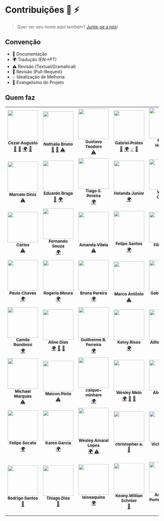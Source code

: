 # Contribuições :wolf: :zap:

> Quer ver seu nome aqui também? [Junte-se a nós](CONTRIBUTING.md)!

## Convenção

* :book: Documentação
* :earth_africa: Tradução (EN->PT)
* :warning: Revisão (Textual/Gramatical)
* :eyes: Revisão (Pull-Request)
* :bulb: Idealização de Melhoria
* :loudspeaker: Evangelismo do Projeto

## Quem faz

<!--
* Documentação (doc)
* Tradução (EN->PT) (translation)
* Revisão (Textual/Gramatical) (tests)
* Revisão (Pull-Request) (prReview)
* Idealização de Melhoria (example)
* Evangelismo do Projeto (talks)
-->

<!-- ALL-CONTRIBUTORS-LIST:START - Do not remove or modify this section -->
<!-- prettier-ignore-start -->
<!-- markdownlint-disable -->
<table>
  <tr>
    <td align="center"><a href="https://github.com/cezaraugusto"><img src="https://avatars1.githubusercontent.com/u/4672033?s=460&v=4" width="100px;" alt=""/><br /><sub><b>Cezar Augusto</b></sub></a><br /><a href="https://github.com/cezaraugusto/You-Dont-Know-JS/commits?author=" title="Documentation">📖</a> <a href="https://github.com/cezaraugusto/You-Dont-Know-JS/pulls?q=is%3Apr+reviewed-by%3A" title="Reviewed Pull Requests">👀</a> <a href="#translation" title="Translation">🌍</a> <a href="#talk" title="Talks">📢</a></td>
    <td align="center"><a href="https://github.com/nathaliabruno"><img src="https://avatars2.githubusercontent.com/u/11399286?s=460&v=4" width="100px;" alt=""/><br /><sub><b>Nathalia Bruno</b></sub></a><br /><a href="https://github.com/cezaraugusto/You-Dont-Know-JS/commits?author=" title="Documentation">📖</a> <a href="https://github.com/cezaraugusto/You-Dont-Know-JS/pulls?q=is%3Apr+reviewed-by%3A" title="Reviewed Pull Requests">👀</a> <a href="https://github.com/cezaraugusto/You-Dont-Know-JS/commits?author=" title="Tests">⚠️</a></td>
    <td align="center"><a href="https://github.com/gustavoteodoro"><img src="https://avatars3.githubusercontent.com/u/7719986?s=460&v=4" width="100px;" alt=""/><br /><sub><b>Gustavo Teodoro</b></sub></a><br /><a href="https://github.com/cezaraugusto/You-Dont-Know-JS/commits?author=" title="Tests">⚠️</a></td>
    <td align="center"><a href="https://github.com/gabsprates"><img src="https://avatars1.githubusercontent.com/u/12635603?s=460&v=4" width="100px;" alt=""/><br /><sub><b>Gabriel Prates</b></sub></a><br /><a href="https://github.com/cezaraugusto/You-Dont-Know-JS/pulls?q=is%3Apr+reviewed-by%3A" title="Reviewed Pull Requests">👀</a> <a href="#translation" title="Translation">🌍</a> <a href="#example" title="Examples">💡</a> <a href="#talk" title="Talks">📢</a></td>
    <td align="center"><a href="https://github.com/nersoh"><img src="https://avatars2.githubusercontent.com/u/1930729?s=460&v=4" width="100px;" alt=""/><br /><sub><b>Nelson Henrique</b></sub></a><br /><a href="#translation" title="Translation">🌍</a></td>
    <td align="center"><a href="https://github.com/raribeiro"><img src="https://avatars0.githubusercontent.com/u/2672060?s=460&v=4" width="100px;" alt=""/><br /><sub><b>Rodnei A. Ribeiro</b></sub></a><br /><a href="https://github.com/cezaraugusto/You-Dont-Know-JS/commits?author=" title="Tests">⚠️</a></td>
    <td align="center"><a href="https://github.com/nelsonpjunior"><img src="https://avatars3.githubusercontent.com/u/771149?s=460&v=4" width="100px;" alt=""/><br /><sub><b>Nelson P. Junior</b></sub></a><br /><a href="#translation" title="Translation">🌍</a></td>
  </tr>
  <tr>
    <td align="center"><a href="https://github.com/marcelod"><img src="https://avatars0.githubusercontent.com/u/441936?s=460&v=4" width="100px;" alt=""/><br /><sub><b>Marcelo Diniz</b></sub></a><br /><a href="https://github.com/cezaraugusto/You-Dont-Know-JS/commits?author=" title="Tests">⚠️</a></td>
    <td align="center"><a href="https://github.com/ebragaparah"><img src="https://avatars1.githubusercontent.com/u/265716?s=460&v=4" width="100px;" alt=""/><br /><sub><b>Eduardo Braga</b></sub></a><br /><a href="https://github.com/cezaraugusto/You-Dont-Know-JS/commits?author=" title="Documentation">📖</a> <a href="#translation" title="Translation">🌍</a></td>
    <td align="center"><a href="https://github.com/TiagoSilvaPereira"><img src="https://avatars2.githubusercontent.com/u/11933789?s=460&v=4" width="100px;" alt=""/><br /><sub><b>Tiago S. Pereira</b></sub></a><br /><a href="#translation" title="Translation">🌍</a></td>
    <td align="center"><a href="https://github.com/holandajunior"><img src="https://avatars0.githubusercontent.com/u/16870585?s=460&v=4" width="100px;" alt=""/><br /><sub><b>Holanda Junior</b></sub></a><br /><a href="#translation" title="Translation">🌍</a></td>
    <td align="center"><a href="https://github.com/woliveiras"><img src="https://avatars1.githubusercontent.com/u/4243601?s=460&v=4" width="100px;" alt=""/><br /><sub><b>William Oliveira</b></sub></a><br /><a href="#talk" title="Talks">📢</a></td>
    <td align="center"><a href="https://github.com/gmsecrieru"><img src="https://avatars1.githubusercontent.com/u/190883?s=460&v=4" width="100px;" alt=""/><br /><sub><b>George Secrieru</b></sub></a><br /><a href="#translation" title="Translation">🌍</a> <a href="https://github.com/cezaraugusto/You-Dont-Know-JS/commits?author=" title="Tests">⚠️</a> <a href="https://github.com/cezaraugusto/You-Dont-Know-JS/pulls?q=is%3Apr+reviewed-by%3A" title="Reviewed Pull Requests">👀</a> <a href="#example" title="Examples">💡</a></td>
    <td align="center"><a href="https://github.com/doomsterinc"><img src="https://avatars0.githubusercontent.com/u/5833310?s=460&v=4" width="100px;" alt=""/><br /><sub><b>Maicon Giovani</b></sub></a><br /><a href="https://github.com/cezaraugusto/You-Dont-Know-JS/commits?author=" title="Tests">⚠️</a></td>
  </tr>
  <tr>
    <td align="center"><a href="https://github.com/carloszan"><img src="https://avatars2.githubusercontent.com/u/6218906?s=460&v=4" width="100px;" alt=""/><br /><sub><b>Carlos</b></sub></a><br /><a href="https://github.com/cezaraugusto/You-Dont-Know-JS/commits?author=" title="Tests">⚠️</a></td>
    <td align="center"><a href="https://github.com/fernandosouza"><img src="https://avatars0.githubusercontent.com/u/502575?s=460&v=4" width="100px;" alt=""/><br /><sub><b>Fernando Souza</b></sub></a><br /><a href="#translation" title="Translation">🌍</a></td>
    <td align="center"><a href="https://github.com/amandavilela"><img src="https://avatars1.githubusercontent.com/u/9295389?s=460&v=4" width="100px;" alt=""/><br /><sub><b>Amanda Vilela</b></sub></a><br /><a href="https://github.com/cezaraugusto/You-Dont-Know-JS/commits?author=" title="Tests">⚠️</a></td>
    <td align="center"><a href="https://github.com/fesnt"><img src="" width="100px;" alt=""/><br /><sub><b>Felipe Santos</b></sub></a><br /><a href="#translation" title="Translation">🌍</a></td>
    <td align="center"><a href="https://github.com/ninrod"><img src="https://avatars2.githubusercontent.com/u/8352747?s=460&v=4" width="100px;" alt=""/><br /><sub><b>Filipe Silva</b></sub></a><br /><a href="https://github.com/cezaraugusto/You-Dont-Know-JS/commits?author=" title="Tests">⚠️</a></td>
    <td align="center"><a href="https://github.com/zavjs"><img src="https://avatars0.githubusercontent.com/u/19506813?s=460&v=4" width="100px;" alt=""/><br /><sub><b>zav</b></sub></a><br /><a href="#translation" title="Translation">🌍</a></td>
    <td align="center"><a href="https://github.com/dulcetti"><img src="https://avatars2.githubusercontent.com/u/29564?s=460&v=4" width="100px;" alt=""/><br /><sub><b>Bruno Dulcetti</b></sub></a><br /><a href="https://github.com/cezaraugusto/You-Dont-Know-JS/commits?author=" title="Tests">⚠️</a></td>
  </tr>
  <tr>
    <td align="center"><a href="https://github.com/oPauloChaves"><img src="https://avatars2.githubusercontent.com/u/5408308?s=460&v=4" width="100px;" alt=""/><br /><sub><b>Paulo Chaves</b></sub></a><br /><a href="#translation" title="Translation">🌍</a></td>
    <td align="center"><a href="https://github.com/Rogerfm"><img src="https://avatars1.githubusercontent.com/u/51328368?s=460&v=4" width="100px;" alt=""/><br /><sub><b>Rogerio Moura</b></sub></a><br /><a href="#translation" title="Translation">🌍</a></td>
    <td align="center"><a href="https://github.com/brunapereira"><img src="https://avatars2.githubusercontent.com/u/4603866?s=460&v=4" width="100px;" alt=""/><br /><sub><b>Bruna Pereira</b></sub></a><br /><a href="#translation" title="Translation">🌍</a></td>
    <td align="center"><a href="https://github.com/thismarcoantonio"><img src="https://avatars3.githubusercontent.com/u/25869417?s=460&v=4" width="100px;" alt=""/><br /><sub><b>Marco Antônio</b></sub></a><br /><a href="https://github.com/cezaraugusto/You-Dont-Know-JS/commits?author=" title="Tests">⚠️</a></td>
    <td align="center"><a href="https://github.com/gkal19"><img src="https://avatars1.githubusercontent.com/u/11067705?s=460&v=4" width="100px;" alt=""/><br /><sub><b>Gabriel Kalani</b></sub></a><br /><a href="#translation" title="Translation">🌍</a></td>
    <td align="center"><a href="https://github.com/felipe-augusto"><img src="https://avatars2.githubusercontent.com/u/9551950?s=460&v=4" width="100px;" alt=""/><br /><sub><b>Felipe Augusto</b></sub></a><br /><a href="#translation" title="Translation">🌍</a></td>
    <td align="center"><a href="https://github.com/viltonbonifacio"><img src="https://avatars3.githubusercontent.com/u/14949486?s=460&v=4" width="100px;" alt=""/><br /><sub><b>Vilton Bonifacio</b></sub></a><br /><a href="https://github.com/cezaraugusto/You-Dont-Know-JS/pulls?q=is%3Apr+reviewed-by%3A" title="Reviewed Pull Requests">👀</a></td>
  </tr>
  <tr>
    <td align="center"><a href="https://github.com/crondinini"><img src="https://avatars2.githubusercontent.com/u/21973269?s=460&v=4" width="100px;" alt=""/><br /><sub><b>Camila Rondinini</b></sub></a><br /><a href="#translation" title="Translation">🌍</a></td>
    <td align="center"><a href="https://github.com/alinedmelo"><img src="https://avatars3.githubusercontent.com/u/13500967?s=460&v=4" width="100px;" alt=""/><br /><sub><b>Aline Dias</b></sub></a><br /><a href="#translation" title="Translation">🌍</a> <a href="https://github.com/cezaraugusto/You-Dont-Know-JS/commits?author=" title="Documentation">📖</a> <a href="https://github.com/cezaraugusto/You-Dont-Know-JS/pulls?q=is%3Apr+reviewed-by%3A" title="Reviewed Pull Requests">👀</a></td>
    <td align="center"><a href="https://github.com/guilhermebferreira"><img src="https://avatars0.githubusercontent.com/u/5393392?s=460&v=4" width="100px;" alt=""/><br /><sub><b>Guilherme B. Ferreira</b></sub></a><br /><a href="#translation" title="Translation">🌍</a></td>
    <td align="center"><a href="https://github.com/kelvynrisso"><img src="https://avatars0.githubusercontent.com/u/4906231?s=460&v=4" width="100px;" alt=""/><br /><sub><b>Kelvy Risso</b></sub></a><br /><a href="#translation" title="Translation">🌍</a></td>
    <td align="center"><a href="https://github.com/ailton07"><img src="https://avatars2.githubusercontent.com/u/2119793?s=460&v=4" width="100px;" alt=""/><br /><sub><b>Ailton da Silva</b></sub></a><br /><a href="#translation" title="Translation">🌍</a></td>
    <td align="center"><a href="https://github.com/jessicapaz"><img src="https://avatars3.githubusercontent.com/u/20428941?s=460&v=4" width="100px;" alt=""/><br /><sub><b>Jéssica Paz</b></sub></a><br /><a href="https://github.com/cezaraugusto/You-Dont-Know-JS/commits?author=" title="Tests">⚠️</a></td>
    <td align="center"><a href="https://github.com/osmar-vil"><img src="https://avatars0.githubusercontent.com/u/16701826?s=460&v=4" width="100px;" alt=""/><br /><sub><b>Osmar</b></sub></a><br /><a href="#translation" title="Translation">🌍</a></td>
  </tr>
  <tr>
    <td align="center"><a href="https://github.com/michaelycus"><img src="https://avatars2.githubusercontent.com/u/3816654?s=460&v=4" width="100px;" alt=""/><br /><sub><b>Michael Marques</b></sub></a><br /><a href="https://github.com/cezaraugusto/You-Dont-Know-JS/commits?author=" title="Tests">⚠️</a></td>
    <td align="center"><a href="https://github.com/maiconpinto"><img src="https://avatars3.githubusercontent.com/u/1476940?s=460&v=4" width="100px;" alt=""/><br /><sub><b>Maicon Pinto</b></sub></a><br /><a href="https://github.com/cezaraugusto/You-Dont-Know-JS/commits?author=" title="Tests">⚠️</a></td>
    <td align="center"><a href="https://github.com/caique-minhare"><img src="https://avatars2.githubusercontent.com/u/38961490?s=460&v=4" width="100px;" alt=""/><br /><sub><b>caique-minhare</b></sub></a><br /><a href="#translation" title="Translation">🌍</a></td>
    <td align="center"><a href="https://github.com/wesmelo"><img src="https://avatars3.githubusercontent.com/u/36521654?s=460&v=4" width="100px;" alt=""/><br /><sub><b>Wesley Melo</b></sub></a><br /><a href="#translation" title="Translation">🌍</a> <a href="https://github.com/cezaraugusto/You-Dont-Know-JS/commits?author=" title="Documentation">📖</a> <a href="https://github.com/cezaraugusto/You-Dont-Know-JS/pulls?q=is%3Apr+reviewed-by%3A" title="Reviewed Pull Requests">👀</a></td>
    <td align="center"><a href="https://github.com/s0nicR3ducer"><img src="https://avatars3.githubusercontent.com/u/30609244?v=4" width="100px;" alt=""/><br /><sub><b>Abel Junior</b></sub></a><br /><a href="#translation-s0nicR3ducer" title="Translation">🌍</a></td>
    <td align="center"><a href="https://github.com/mauromattos00"><img src="https://avatars2.githubusercontent.com/u/13375865?v=4" width="100px;" alt=""/><br /><sub><b>Mauro Mattos</b></sub></a><br /><a href="#translation-mauromattos00" title="Translation">🌍</a></td>
    <td align="center"><a href="https://github.com/victorhsluiz"><img src="https://avatars1.githubusercontent.com/u/39959252?v=4" width="100px;" alt=""/><br /><sub><b>Victor Luiz</b></sub></a><br /><a href="#translation-victorhsluiz" title="Translation">🌍</a></td>
  </tr>
  <tr>
    <td align="center"><a href="https://www.linkedin.com/in/felipesecato/"><img src="https://avatars0.githubusercontent.com/u/5840942?v=4" width="100px;" alt=""/><br /><sub><b>Felipe Secato</b></sub></a><br /><a href="#translation-secato" title="Translation">🌍</a></td>
    <td align="center"><a href="https://www.linkedin.com/in/karenkgs/"><img src="https://avatars1.githubusercontent.com/u/7390167?v=4" width="100px;" alt=""/><br /><sub><b>Karen Garcia</b></sub></a><br /><a href="#translation-karenkgs" title="Translation">🌍</a></td>
    <td align="center"><a href="https://www.linkedin.com/in/wesdeveloper"><img src="https://avatars0.githubusercontent.com/u/13066330?v=4" width="100px;" alt=""/><br /><sub><b>Wesley Amaral Lopes</b></sub></a><br /><a href="#translation-wesdeveloper" title="Translation">🌍</a> <a href="https://github.com/cezaraugusto/You-Dont-Know-JS/commits?author=wesdeveloper" title="Tests">⚠️</a></td>
    <td align="center"><a href="https://github.com/garboso"><img src="https://avatars0.githubusercontent.com/u/50976118?v=4" width="100px;" alt=""/><br /><sub><b>christopher a.</b></sub></a><br /><a href="https://github.com/cezaraugusto/You-Dont-Know-JS/commits?author=garboso" title="Documentation">📖</a></td>
    <td align="center"><a href="https://github.com/victorpothin"><img src="https://avatars1.githubusercontent.com/u/24586471?v=4" width="100px;" alt=""/><br /><sub><b>Victor Pothin</b></sub></a><br /><a href="https://github.com/cezaraugusto/You-Dont-Know-JS/commits?author=victorpothin" title="Documentation">📖</a></td>
    <td align="center"><a href="https://github.com/gustavofabro"><img src="https://avatars1.githubusercontent.com/u/14109186?v=4" width="100px;" alt=""/><br /><sub><b>Gustavo Fabro</b></sub></a><br /><a href="https://github.com/cezaraugusto/You-Dont-Know-JS/commits?author=gustavofabro" title="Documentation">📖</a></td>
    <td align="center"><a href="https://github.com/Ilivanilton"><img src="https://avatars2.githubusercontent.com/u/684073?v=4" width="100px;" alt=""/><br /><sub><b>Ilivanilton</b></sub></a><br /><a href="https://github.com/cezaraugusto/You-Dont-Know-JS/commits?author=Ilivanilton" title="Documentation">📖</a></td>
  </tr>
  <tr>
    <td align="center"><a href="https://github.com/imsantosrodrigo"><img src="https://avatars3.githubusercontent.com/u/23555768?v=4" width="100px;" alt=""/><br /><sub><b>Rodrigo Santos</b></sub></a><br /><a href="https://github.com/cezaraugusto/You-Dont-Know-JS/commits?author=imsantosrodrigo" title="Documentation">📖</a></td>
    <td align="center"><a href="http://tthiago.com"><img src="https://avatars2.githubusercontent.com/u/5600287?v=4" width="100px;" alt=""/><br /><sub><b>Thiago Dias</b></sub></a><br /><a href="https://github.com/cezaraugusto/You-Dont-Know-JS/commits?author=tdias25" title="Documentation">📖</a></td>
    <td align="center"><a href="https://github.com/laiseaquino"><img src="https://avatars0.githubusercontent.com/u/6940966?v=4" width="100px;" alt=""/><br /><sub><b>laiseaquino</b></sub></a><br /><a href="#translation-laiseaquino" title="Translation">🌍</a></td>
    <td align="center"><a href="https://keony1.github.io/"><img src="https://avatars1.githubusercontent.com/u/30664147?v=4" width="100px;" alt=""/><br /><sub><b>Keony Willian Schröer</b></sub></a><br /><a href="https://github.com/cezaraugusto/You-Dont-Know-JS/commits?author=Keony1" title="Documentation">📖</a></td>
    <td align="center"><a href="https://anabastos.me"><img src="https://avatars1.githubusercontent.com/u/10088900?v=4" width="100px;" alt=""/><br /><sub><b>Ana Luiza Portello Bastos</b></sub></a><br /><a href="#translation-anabastos" title="Translation">🌍</a></td>
    <td align="center"><a href="https://www.linkedin.com/in/wfrsilva/"><img src="https://avatars3.githubusercontent.com/u/8933834?v=4" width="100px;" alt=""/><br /><sub><b>Wendel Fabiano Ribeiro da Silva</b></sub></a><br /><a href="https://github.com/cezaraugusto/You-Dont-Know-JS/commits?author=wfrsilva" title="Documentation">📖</a></td>
    <td align="center"><a href="https://github.com/Erick2280"><img src="https://avatars0.githubusercontent.com/u/5215968?v=4" width="100px;" alt=""/><br /><sub><b>Erick Almeida</b></sub></a><br /><a href="https://github.com/cezaraugusto/You-Dont-Know-JS/commits?author=Erick2280" title="Documentation">📖</a> <a href="https://github.com/cezaraugusto/You-Dont-Know-JS/pulls?q=is%3Apr+reviewed-by%3AErick2280" title="Reviewed Pull Requests">👀</a></td>
    <td align="center"><a href="https://github.com/Henriquepb22"><img src="https://avatars3.githubusercontent.com/u/14242059?v=4" width="100px;" alt=""/><br /><sub><b>Henrique</b></sub></a><br /><a href="https://github.com/cezaraugusto/You-Dont-Know-JS/pulls?q=is%3Apr+reviewed-by%3AHenriquepb22" title="Reviewed Pull Requests">👀</a></td>
  </tr>
</table>

<!-- markdownlint-enable -->
<!-- prettier-ignore-end -->
<!-- ALL-CONTRIBUTORS-LIST:END -->
